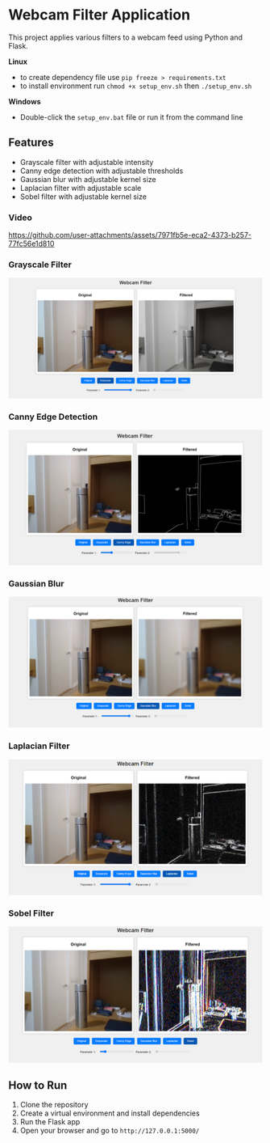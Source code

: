 # Webcam Filter Application

This project applies various filters to a webcam feed using Python and Flask.

**Linux**
- to create dependency file use `pip freeze > requirements.txt`
- to install environment run  `chmod +x setup_env.sh` then `./setup_env.sh`

**Windows**
- Double-click the `setup_env.bat` file or run it from the command line

## Features
- Grayscale filter with adjustable intensity
- Canny edge detection with adjustable thresholds
- Gaussian blur with adjustable kernel size
- Laplacian filter with adjustable scale
- Sobel filter with adjustable kernel size

### Video
https://github.com/user-attachments/assets/7971fb5e-eca2-4373-b257-77fc56e1d810

### Grayscale Filter
![Grayscale Filter](images/Grayscale%20Filter.png)

### Canny Edge Detection
![Canny Edge Detection](images/Canny%20Edge%20Detection.png)

### Gaussian Blur
![Gaussian Blur](images/Gaussian%20Blur.png)

### Laplacian Filter
![Laplacian Filter](images/Laplacian%20Filter.png)

### Sobel Filter
![Sobel Filter](images/Sobel%20Filter.png)

## How to Run
1. Clone the repository
2. Create a virtual environment and install dependencies
3. Run the Flask app
4. Open your browser and go to `http://127.0.0.1:5000/`
